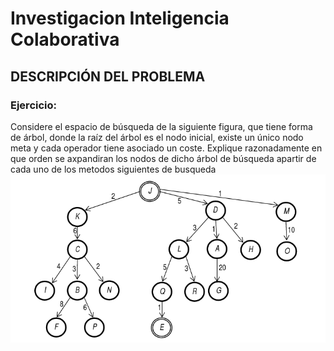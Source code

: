 # Investigacion Inteligencia Colaborativa

## DESCRIPCIÓN DEL PROBLEMA

### Ejercicio:

Considere el espacio de búsqueda de la siguiente figura, que tiene forma de árbol, donde la raíz del árbol es el nodo inicial, existe un único nodo meta y cada operador tiene asociado un coste. Explique razonadamente en que orden se axpandiran los nodos de dicho árbol de búsqueda apartir de cada uno de los metodos siguientes de busqueda
![figura][Ejercicio1]

[Ejercicio1]: https://github.com/scam627/inteligencia_colaborativa/blob/master/images/Ejercicio1.png
